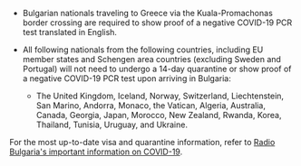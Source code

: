 - Bulgarian nationals traveling to Greece via the Kuala-Promachonas border crossing are required to show proof of a negative COVID-19 PCR test translated in English.

- All following nationals from the following countries, including EU member states and Schengen area countries (excluding Sweden and Portugal) will not need to undergo a 14-day quarantine or show proof of a negative COVID-19 PCR test upon arriving in Bulgaria:
  - The United Kingdom, Iceland, Norway, Switzerland, Liechtenstein, San Marino, Andorra, Monaco, the Vatican, Algeria, Australia, Canada, Georgia, Japan, Morocco, New Zealand, Rwanda, Korea, Thailand, Tunisia, Uruguay, and Ukraine.

For the most up-to-date visa and quarantine information, refer to [Radio Bulgaria's important information on COVID-19](https://bnr.bg/en/important-information-on-coronavirus/broadcast).

